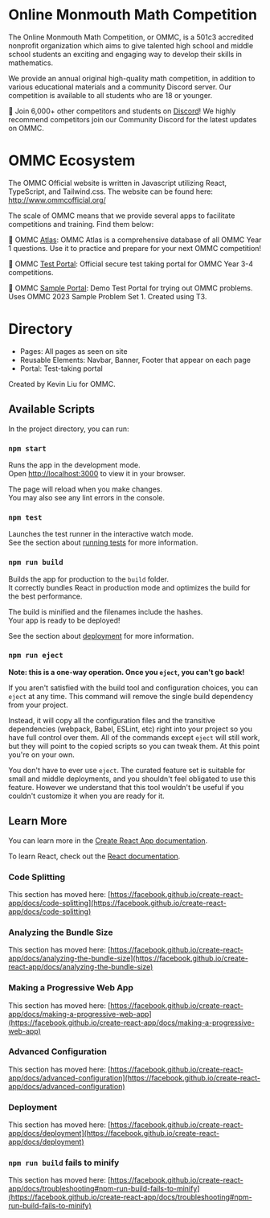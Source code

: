 # Online Monmouth Math Competition

The Online Monmouth Math Competition, or OMMC, is a 501c3 accredited nonprofit organization which aims to give talented high school and middle school students an exciting and engaging way to develop their skills in mathematics.

We provide an annual original high-quality math competition, in addition to various educational materials and a community Discord server. Our competition is available to all students who are 18 or younger.

🔗 Join 6,000+ other competitors and students on [Discord](https://discord.com/invite/htASFYcn?utm_source=Discord%20Widget&utm_medium=Connect)! We highly recommend competitors join our Community Discord for the latest updates on OMMC. 

# OMMC Ecosystem

The OMMC Official website is written in Javascript utilizing React, TypeScript, and Tailwind.css.
The website can be found here: http://www.ommcofficial.org/

The scale of OMMC means that we provide several apps to facilitate competitions and training. Find them below:

📙 OMMC [Atlas](https://ommc-atlas.vercel.app/): OMMC Atlas is a comprehensive database of all OMMC Year 1 questions. Use it to practice and prepare for your next OMMC competition!

📝 OMMC [Test Portal](https://ommc-test-portal.vercel.app/): Official secure test taking portal for OMMC Year 3-4 competitions.

🚧 OMMC [Sample Portal](https://ommc-sample-portal.vercel.app/): Demo Test Portal for trying out OMMC problems. Uses OMMC 2023 Sample Problem Set 1. Created using T3.

# Directory

- Pages: All pages as seen on site
- Reusable Elements: Navbar, Banner, Footer that appear on each page
- Portal: Test-taking portal

Created by Kevin Liu for OMMC.

## Available Scripts

In the project directory, you can run:

### `npm start`

Runs the app in the development mode.\
Open [http://localhost:3000](http://localhost:3000) to view it in your browser.

The page will reload when you make changes.\
You may also see any lint errors in the console.

### `npm test`

Launches the test runner in the interactive watch mode.\
See the section about [running tests](https://facebook.github.io/create-react-app/docs/running-tests) for more information.

### `npm run build`

Builds the app for production to the `build` folder.\
It correctly bundles React in production mode and optimizes the build for the best performance.

The build is minified and the filenames include the hashes.\
Your app is ready to be deployed!

See the section about [deployment](https://facebook.github.io/create-react-app/docs/deployment) for more information.

### `npm run eject`

**Note: this is a one-way operation. Once you `eject`, you can't go back!**

If you aren't satisfied with the build tool and configuration choices, you can `eject` at any time. This command will remove the single build dependency from your project.

Instead, it will copy all the configuration files and the transitive dependencies (webpack, Babel, ESLint, etc) right into your project so you have full control over them. All of the commands except `eject` will still work, but they will point to the copied scripts so you can tweak them. At this point you're on your own.

You don't have to ever use `eject`. The curated feature set is suitable for small and middle deployments, and you shouldn't feel obligated to use this feature. However we understand that this tool wouldn't be useful if you couldn't customize it when you are ready for it.

## Learn More

You can learn more in the [Create React App documentation](https://facebook.github.io/create-react-app/docs/getting-started).

To learn React, check out the [React documentation](https://reactjs.org/).

### Code Splitting

This section has moved here: [https://facebook.github.io/create-react-app/docs/code-splitting](https://facebook.github.io/create-react-app/docs/code-splitting)

### Analyzing the Bundle Size

This section has moved here: [https://facebook.github.io/create-react-app/docs/analyzing-the-bundle-size](https://facebook.github.io/create-react-app/docs/analyzing-the-bundle-size)

### Making a Progressive Web App

This section has moved here: [https://facebook.github.io/create-react-app/docs/making-a-progressive-web-app](https://facebook.github.io/create-react-app/docs/making-a-progressive-web-app)

### Advanced Configuration

This section has moved here: [https://facebook.github.io/create-react-app/docs/advanced-configuration](https://facebook.github.io/create-react-app/docs/advanced-configuration)

### Deployment

This section has moved here: [https://facebook.github.io/create-react-app/docs/deployment](https://facebook.github.io/create-react-app/docs/deployment)

### `npm run build` fails to minify

This section has moved here: [https://facebook.github.io/create-react-app/docs/troubleshooting#npm-run-build-fails-to-minify](https://facebook.github.io/create-react-app/docs/troubleshooting#npm-run-build-fails-to-minify)
